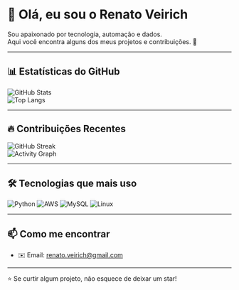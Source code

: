 # 👋 Olá, eu sou o Renato Veirich  

Sou apaixonado por tecnologia, automação e dados.  
Aqui você encontra alguns dos meus projetos e contribuições. 🚀  

---

## 📊 Estatísticas do GitHub

![GitHub Stats](https://github-readme-stats.vercel.app/api?username=renatoveirich&show_icons=true&theme=radical)  
![Top Langs](https://github-readme-stats.vercel.app/api/top-langs/?username=renatoveirich&layout=compact&theme=radical)

---

## 🔥 Contribuições Recentes

![GitHub Streak](https://github-readme-streak-stats.herokuapp.com/?user=renatoveirich&theme=radical)  
![Activity Graph](https://github-readme-activity-graph.vercel.app/graph?username=renatoveirich&theme=github-compact)

---

## 🛠️ Tecnologias que mais uso

![Python](https://img.shields.io/badge/Python-3776AB?style=for-the-badge&logo=python&logoColor=white)
![AWS](https://img.shields.io/badge/AWS-FF9900?style=for-the-badge&logo=amazonaws&logoColor=white)
![MySQL](https://img.shields.io/badge/MySQL-005C84?style=for-the-badge&logo=mysql&logoColor=white)
![Linux](https://img.shields.io/badge/Linux-000000?style=for-the-badge&logo=linux&logoColor=white)

---

## 📫 Como me encontrar
- ✉️ Email: renato.veirich@gmail.com
---

⭐️ Se curtir algum projeto, não esquece de deixar um star!

